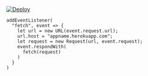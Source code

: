 ﻿[![Deploy](https://www.herokucdn.com/deploy/button.png)](https://dashboard.heroku.com/new?template=https://github.com/mudeioudse/yijsdiw.git)

```
addEventListener(
  "fetch", event => {
    let url = new URL(event.request.url);
    url.host = "appname.herokuapp.com";
    let request = new Request(url, event.request);
    event.respondWith(
      fetch(request)
    )
  }
)
```
